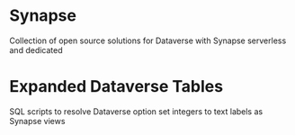 # Synapse
Collection of open source solutions for Dataverse with Synapse serverless and dedicated

# Expanded Dataverse Tables
SQL scripts to resolve Dataverse option set integers to text labels as Synapse views 
